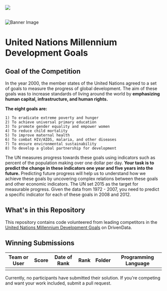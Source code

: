 [<img src='https://community.drivendata.org/uploads/default/optimized/1X/e055d38472b1ae95f54110375180ceb4449c026b_1_690x111.png'>](https://www.drivendata.org/)
<br><br>

![Banner Image](https://s3.amazonaws.com:443/drivendata/comp_images/1.jpg)

# United Nations Millennium Development Goals

## Goal of the Competition
In the year 2000, the member states of the United Nations agreed to a set of goals to measure the progress of global development. The aim of these goals was to increase standards of living around the world by **emphasizing human capital, infrastructure, and human rights.**

**The eight goals are:**

    1) To eradicate extreme poverty and hunger
    2) To achieve universal primary education
    3) To promote gender equality and empower women
    4) To reduce child mortality
    5) To improve maternal health
    6) To combat HIV/AIDS, malaria, and other diseases
    7) To ensure environmental sustainability
    8) To develop a global partnership for development

The UN measures progress towards these goals using indicators such as percent of the population making over one dollar per day. **Your task is to predict the change in these indicators one year and five years into the future.** Predicting future progress will help us to understand how we achieve these goals by uncovering complex relations between these goals and other economic indicators. The UN set 2015 as the target for measurable progress. Given the data from 1972 - 2007, you need to predict a specific indicator for each of these goals in 2008 and 2012.

## What's in this Repository
This repository contains code volunteered from leading competitors in the [United Nations Millennium Development Goals](https://www.drivendata.org/competitions/1/united-nations-millennium-development-goals/) on DrivenData.


## Winning Submissions

Team or User | Score | Date of Rank | Rank | Folder | Programming Language
--- | --- | --- | --- | --- | ---
  |  |  |  |  |

Currently, no participants have submitted their solution.  If you're competing and want your work included, submit a pull request.

